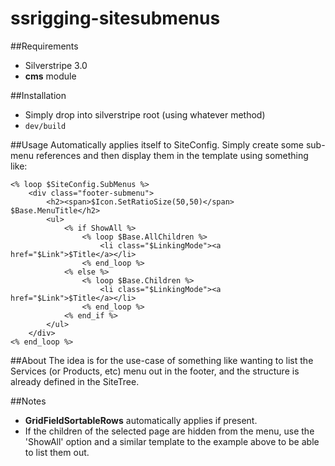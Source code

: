# ssrigging-sitesubmenus

##Requirements
* Silverstripe 3.0
* **cms** module

##Installation
* Simply drop into silverstripe root (using whatever method)
* `dev/build`

##Usage
Automatically applies itself to SiteConfig. Simply create some sub-menu references and then display them in the template using something like:
```
<% loop $SiteConfig.SubMenus %>
	<div class="footer-submenu">
		<h2><span>$Icon.SetRatioSize(50,50)</span> $Base.MenuTitle</h2>
		<ul>
			<% if ShowAll %>
				<% loop $Base.AllChildren %>
					<li class="$LinkingMode"><a href="$Link">$Title</a></li>
				<% end_loop %>
			<% else %>
				<% loop $Base.Children %>
					<li class="$LinkingMode"><a href="$Link">$Title</a></li>
				<% end_loop %>
			<% end_if %>
		</ul>
	</div>
<% end_loop %>
```

##About
The idea is for the use-case of something like wanting to list the Services (or Products, etc) menu out in the footer, and the structure is already defined in the SiteTree.

##Notes
- **GridFieldSortableRows** automatically applies if present.
- If the children of the selected page are hidden from the menu, use the 'ShowAll' option and a similar template to the example above to be able to list them out.